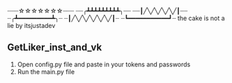 ┈┈┈☆☆☆☆☆☆☆┈┈┈
┈┈╭┻┻┻┻┻┻┻┻┻╮┈┈
┈┈┃╱╲╱╲╱╲╱╲╱┃┈┈
┈╭┻━━━━━━━━━┻╮┈
┈┃╱╲╱╲╱╲╱╲╱╲╱┃┈
┈┗━━━━━━━━━━━┛┈ 
the cake is not a lie
by itsjustadev

## GetLiker_inst_and_vk

1. Open config.py file and paste in your tokens and passwords
2. Run the main.py file
